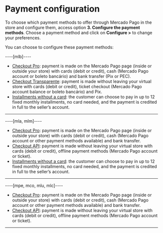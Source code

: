 # Payment configuration

To choose which payment methods to offer through Mercado Pago in the store and configure them, access option **3. Configure the payment methods**. Choose a payment method and click on **Configure >** to change your preferences.

You can choose to configure these payment methods:

----[mlb]---- 
* [Checkout Pro](/developers/en/docs/woocommerce/payments-configuration/checkout-pro): payment is made on the Mercado Pago page (inside or outside your store) with cards (debit or credit), cash (Mercado Pago account or boleto bancário) and bank transfer (Pix or PEC).
* [Checkout Transparente](/developers/en/docs/woocommerce/payments-configuration/checkout-api): payment is made without leaving your virtual store with cards (debit or credit), ticket checkout (Mercado Pago account balance or boleto bancário) and Pix.
* [Installments without a card](/developers/en/docs/woocommerce/payments-configuration/mercado-credito): the customer can choose to pay in up to 12 fixed monthly installments, no card needed, and the payment is credited in full to the seller’s account.

------------
----[mla, mlm]----
* [Checkout Pro](/developers/en/docs/woocommerce/payments-configuration/checkout-pro): payment is made on the Mercado Pago page (inside or outside your store) with cards (debit or credit), cash (Mercado Pago account or other payment methods available) and bank transfer.
* [Checkout API](/developers/en/docs/woocommerce/payments-configuration/checkout-api): payment is made without leaving your virtual store with cards (debit or credit), offline payment methods (Mercado Pago account or ticket).
* [Installments without a card](/developers/en/docs/woocommerce/payments-configuration/mercado-credito): the customer can choose to pay in up to 12 fixed monthly installments, no card needed, and the payment is credited in full to the seller’s account.

------------
----[mpe, mco, mlu, mlc]----
* [Checkout Pro](/developers/en/docs/woocommerce/payments-configuration/checkout-pro): payment is made on the Mercado Pago page (inside or outside your store) with cards (debit or credit), cash (Mercado Pago account or other payment methods available) and bank transfer.
* [Checkout API](/developers/en/docs/woocommerce/payments-configuration/checkout-api): payment is made without leaving your virtual store with cards (debit or credit), offline payment methods (Mercado Pago account or ticket).

------------